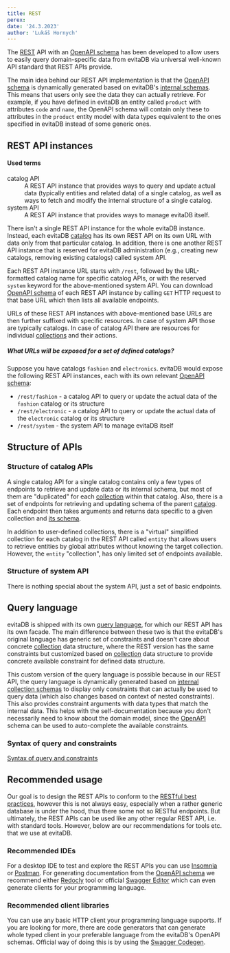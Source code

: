 ```yaml
---
title: REST
perex:
date: '24.3.2023'
author: 'Lukáš Hornych'
---
```


The [REST](https://restfulapi.net/) API with an [OpenAPI schema](https://swagger.io/specification/v3/) has been developed 
to allow users to easily query domain-specific data from evitaDB via universal well-known API standard that REST APIs provide.

The main idea behind our REST API implementation is that the [OpenAPI schema](https://swagger.io/specification/v3/) is dynamically generated based on
evitaDB's [internal schemas](https://evitadb.io/documentation/use/schema). This means that users only see the data they
can actually retrieve. For example, if you have defined in evitaDB an
entity called `product` with attributes `code` and `name`, the OpenAPI schema will contain only these to attributes in the
`product` entity model with data types equivalent to the ones specified in evitaDB instead of some generic ones.

## REST API instances

<UsedTerms>
    <h4>Used terms</h4>
   <dl>
      <dt>catalog API</dt>
      <dd>
         A REST API instance that provides ways to query and update actual data (typically entities and related data)
        of a single catalog, as well as ways to fetch and modify the internal structure of a single catalog.
      </dd>
      <dt>system API</dt>
      <dd>
         A REST API instance that provides ways to manage evitaDB itself.
      </dd>
   </dl>
</UsedTerms>

There isn't a single REST API instance for the whole evitaDB instance. Instead, each evitaDB [catalog](https://evitadb.io/documentation/use/data-model#catalog)
has its own REST API on its own URL with data only from that particular catalog.
In addition, there is one another REST API instance that is reserved for evitaDB administration
(e.g., creating new catalogs, removing existing catalogs) called <Term>system API</Term>.

Each REST API instance URL starts with `/rest`, followed by the URL-formatted catalog name for specific
catalog APIs, or with the reserved `system` keyword for the above-mentioned <Term>system API</Term>. 
You can download [OpenAPI schema](https://swagger.io/specification/v3/) of each REST API instance by calling `GET`
HTTP request to that base URL which then lists all available endpoints. 

URLs of these REST API instances with above-mentioned base URLs are then further suffixed with specific resources.
In case of <Term>system API</Term> those are typically catalogs. In case of <Term>catalog API</Term> 
there are resources for individual [collections](https://evitadb.io/documentation/use/data-model#collection)
and their actions.

<Note type="example">

<NoteTitle toggles="true">

##### What URLs will be exposed for a set of defined catalogs?
</NoteTitle>

Suppose you have catalogs `fashion` and `electronics`. evitaDB would expose the following REST API instances, each
with its own relevant [OpenAPI schema](https://swagger.io/specification/v3/):

- `/rest/fashion` - a <Term>catalog API</Term> to query or update the actual data of the `fashion` catalog or its structure
- `/rest/electronic` - a <Term>catalog API</Term> to query or update the actual data of the `electronic` catalog or its structure
- `/rest/system` - the <Term>system API</Term> to manage evitaDB itself

</Note>

## Structure of APIs

### Structure of catalog APIs

A single <Term>catalog API</Term> for a single catalog contains only a few types of endpoints to retrieve and update data or its
internal schema, but most of them are "duplicated" for
each [collection](https://evitadb.io/documentation/use/data-model#collection) within that catalog.
Also, there is a set of endpoints for retrieving and updating schema of the parent [catalog](https://evitadb.io/documentation/use/data-model#catalog).
Each endpoint then takes arguments and returns data specific to a given collection and [its schema](https://evitadb.io/documentation/use/schema#entity).

In addition to user-defined collections, there is a "virtual" simplified collection for each catalog in the REST API called `entity`
that allows users to retrieve entities by global attributes without knowing the target collection. However, the `entity` "collection",
has only limited set of endpoints available.

### Structure of system API

There is nothing special about the <Term>system API</Term>, just a set of basic endpoints.

## Query language

evitaDB is shipped with its own [query language](https://evitadb.io/documentation/query/basics), for which our REST API has its own facade.
The main difference between these two is that the evitaDB's original language has generic set of constraints and doesn't
care about concrete [collection](https://evitadb.io/documentation/use/data-model#collection) data structure, where the
REST version has the same constraints but customized based on [collection](https://evitadb.io/documentation/use/data-model#collection) data structure
to provide concrete available constraint for defined data structure.

This custom version of the query language is possible because in our REST API, the query language is dynamically generated
based on [internal collection schemas](https://evitadb.io/documentation/use/schema#entity) to display only constraints that
can actually be used to query data (which also changes based on context of nested constraints). This also provides constraint arguments with data types that match
the internal data. This helps with the self-documentation because you don't necessarily need to know about
the domain model, since the [OpenAPI](https://swagger.io/specification/v3/) schema can be used to auto-complete the available constraints.

### Syntax of query and constraints

<MDInclude>[Syntax of query and constraints](/docs/user/en/use/connectors/assets/dynamic-api-query-language-syntax.md)</MDInclude>

## Recommended usage

Our goal is to design the REST APIs to conform to the [RESTful best practices](https://restfulapi.net/), however this is
not always easy, especially when a rather generic database is under the hood, thus there some not so RESTful endpoints.
But ultimately, the REST APIs can be used like any other regular REST API, i.e. with
standard tools. However, below are our recommendations for tools etc. that we use at evitaDB.

### Recommended IDEs

For a desktop IDE to test and explore the REST APIs you can use [Insomnia](https://insomnia.rest/) or [Postman](https://www.postman.com/).
For generating documentation from the [OpenAPI schema](https://swagger.io/specification/v3/) we recommend either 
[Redocly](https://redocly.com/docs/cli/commands/preview-docs/) tool or official [Swagger Editor](https://github.com/swagger-api/swagger-editor) 
which can even generate clients for your programming language.

### Recommended client libraries

You can use any basic HTTP client your programming language supports. If you are looking for more, there are
code generators that can generate whole typed client in your preferable language from the evitaDB's OpenAPI schemas.
Official way of doing this is by using the [Swagger Codegen](https://swagger.io/tools/swagger-codegen/).
